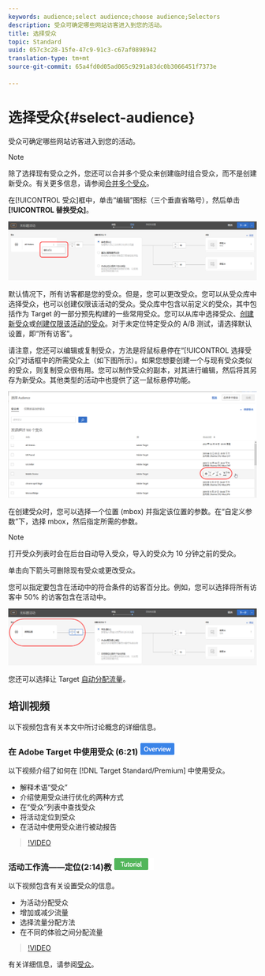 ```yaml
---
keywords: audience;select audience;choose audience;Selectors
description: 受众可确定哪些网站访客进入到您的活动。
title: 选择受众
topic: Standard
uuid: 057c3c28-15fe-47c9-91c3-c67af0898942
translation-type: tm+mt
source-git-commit: 65a4fd0d05ad065c9291a83dc0b3066451f7373e

---
```



# 选择受众{#select-audience}

受众可确定哪些网站访客进入到您的活动。

>[!NOTE]
>
>除了选择现有受众之外，您还可以合并多个受众来创建临时组合受众，而不是创建新受众。有关更多信息，请参阅[合并多个受众](../../../c-target/combining-multiple-audiences.md#concept_A7386F1EA4394BD2AB72399C225981E5)。

在[!UICONTROL 受众]框中，单击“编辑”图标（三个垂直省略号），然后单击&#x200B;**[!UICONTROL 替换受众]**。

![“替换受众”选项](/help/c-activities/t-test-ab/t-test-create-ab/assets/replace-audience.png)

默认情况下，所有访客都是您的受众。但是，您可以更改受众。您可以从受众库中选择受众，也可以创建仅限该活动的受众。受众库中包含以前定义的受众，其中包括作为 Target 的一部分预先构建的一些常用受众。您可以从库中选择受众、[创建新受众](../../../c-target/c-audiences/create-audience.md#task_1D507519D3AD4390B507F188BD294DC1)或[创建仅限该活动的受众](../../../c-target/creating-activity-only-audience.md#concept_A6BADCF530ED4AE1852E677FEBE68483)。对于未定位特定受众的 A/B 测试，请选择默认设置，即“所有访客”。

请注意，您还可以编辑或复制受众，方法是将鼠标悬停在“[!UICONTROL 选择受众]”对话框中的所需受众上（如下图所示）。如果您想要创建一个与现有受众类似的受众，则复制受众很有用。您可以制作受众的副本，对其进行编辑，然后将其另存为新受众。其他类型的活动中也提供了这一鼠标悬停功能。

![受众悬停](/help/c-activities/t-test-ab/t-test-create-ab/assets/audience_picker_hover-new.png)

在创建受众时，您可以选择一个位置 (mbox) 并指定该位置的参数。在“自定义参数”下，选择 mbox，然后指定所需的参数。

>[!NOTE]
>
>打开受众列表时会在后台自动导入受众，导入的受众为 10 分钟之前的受众。

单击向下箭头可删除现有受众或更改受众。

您可以指定要包含在活动中的符合条件的访客百分比。例如，您可以选择将所有访客中 50% 的访客包含在活动中。

![受众百分比](/help/c-activities/t-test-ab/t-test-create-ab/assets/audperc-new.png)

您还可以选择让 Target [自动分配流量](../../../c-activities/automated-traffic-allocation/automated-traffic-allocation.md#concept_A1407678796B4C569E94CBA8A9F7F5D4)。

## 培训视频

以下视频包含有关本文中所讨论概念的详细信息。

### 在 Adobe Target 中使用受众 (6:21) ![概述徽章](/help/assets/overview.png)

以下视频介绍了如何在 [!DNL Target Standard/Premium] 中使用受众。

* 解释术语“受众”
* 介绍使用受众进行优化的两种方式
* 在“受众”列表中查找受众
* 将活动定位到受众
* 在活动中使用受众进行被动报告

>[!VIDEO](https://video.tv.adobe.com/v/17398)

### 活动工作流——定位(2:14)教 ![程徽章](/help/assets/tutorial.png)

以下视频包含有关设置受众的信息。

* 为活动分配受众
* 增加或减少流量
* 选择流量分配方法
* 在不同的体验之间分配流量

>[!VIDEO](https://video.tv.adobe.com/v/17385)

有关详细信息，请参阅[受众](../../../c-target/c-audiences/audiences.md#concept_65BE870D290E412D8BBF557EEA67C271)。
